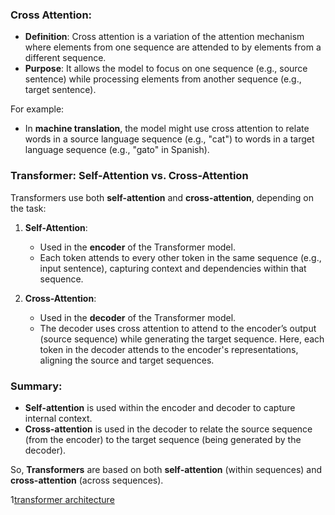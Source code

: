 ### **Cross Attention**:
- **Definition**: Cross attention is a variation of the attention mechanism where elements from one sequence are attended to by elements from a different sequence.
- **Purpose**: It allows the model to focus on one sequence (e.g., source sentence) while processing elements from another sequence (e.g., target sentence).
  
For example:
- In **machine translation**, the model might use cross attention to relate words in a source language sequence (e.g., "cat") to words in a target language sequence (e.g., "gato" in Spanish).
  
### **Transformer: Self-Attention vs. Cross-Attention**
Transformers use both **self-attention** and **cross-attention**, depending on the task:

1. **Self-Attention**:
   - Used in the **encoder** of the Transformer model.
   - Each token attends to every other token in the same sequence (e.g., input sentence), capturing context and dependencies within that sequence.

2. **Cross-Attention**:
   - Used in the **decoder** of the Transformer model.
   - The decoder uses cross attention to attend to the encoder’s output (source sequence) while generating the target sequence. Here, each token in the decoder attends to the encoder's representations, aligning the source and target sequences.

### **Summary**:
- **Self-attention** is used within the encoder and decoder to capture internal context.
- **Cross-attention** is used in the decoder to relate the source sequence (from the encoder) to the target sequence (being generated by the decoder).

So, **Transformers** are based on both **self-attention** (within sequences) and **cross-attention** (across sequences).

1[transformer architecture](images/transformer_arch.png)